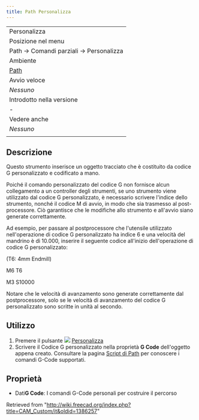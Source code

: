 ```yaml
---
title: Path Personalizza
---
```

|  |
| --- |
| Personalizza |
| Posizione nel menu |
| Path → Comandi parziali → Personalizza |
| Ambiente |
| [Path](/Path_Workbench/it "Path Workbench/it") |
| Avvio veloce |
| *Nessuno* |
| Introdotto nella versione |
| - |
| Vedere anche |
| *Nessuno* |
|  |

## Descrizione

Questo strumento inserisce un oggetto tracciato che è costituito da codice G personalizzato e codificato a mano.

Poiché il comando personalizzato del codice G non fornisce alcun collegamento a un controller degli strumenti, se uno strumento viene utilizzato dal codice G personalizzato, è necessario scrivere l'indice dello strumento, nonché il codice M di avvio, in modo che sia trasmesso al post-processore. Ciò garantisce che le modifiche allo strumento e all'avvio siano generate correttamente.

Ad esempio, per passare al postprocessore che l'utensile utilizzato nell'operazione di codice G personalizzato ha indice 6 e una velocità del mandrino è di 10.000, inserire il seguente codice all'inizio dell'operazione di codice G personalizzato:

(T6: 4mm Endmill)

M6 T6

M3 S10000

Notare che le velocità di avanzamento sono generate correttamente dal postprocessore, solo se le velocità di avanzamento del codice G personalizzato sono scritte in unità al secondo.

## Utilizzo

1. Premere il pulsante ![](/images/Path_Custom.png) [Personalizza](/Path_Custom/it "Path Custom/it")
2. Scrivere il Codice G personalizzato nella proprietà **G Code** dell'oggetto appena creato. Consultare la pagina [Script di Path](/Path_scripting/it "Path scripting/it") per conoscere i comandi G-Code supportati.

## Proprietà

* Dati**G Code**: I comandi G-Code personali per costruire il percorso

Retrieved from "<http://wiki.freecad.org/index.php?title=CAM_Custom/it&oldid=1386257>"